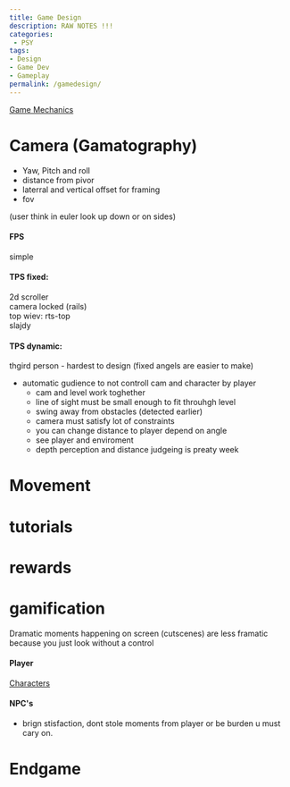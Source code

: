 ```yaml
---
title: Game Design
description: RAW NOTES !!!
categories:
 - PSY
tags:
- Design
- Game Dev
- Gameplay
permalink: /gamedesign/
---
```



[Game Mechanics](/gamemechanics/)






# Camera (Gamatography)

- Yaw, Pitch and roll
- distance from pivor
- laterral and vertical offset for framing
- fov

(user think in euler look up down or on sides)

####  FPS
simple


####  TPS fixed:
2d scroller   
camera locked  (rails)    
top wiev: rts-top   
slajdy   

####  TPS dynamic:
thgird person - hardest to design  (fixed angels are easier to make)
- automatic gudience to not controll cam and character by player
   - cam and level work toghether
   - line of sight must be small enough to fit throuhgh level
   - swing away from obstacles (detected earlier)
   - camera must satisfy lot of constraints
   - you can change distance to player depend on angle
   - see player and enviroment
   - depth perception and distance judgeing is preaty week

# Movement

# tutorials
# rewards


# gamification


Dramatic moments happening  on screen (cutscenes) are less framatic because you just look without a control


#### Player
[Characters](/characters/)  

#### NPC's
- brign stisfaction, dont stole moments from player or be burden u must cary on.


# Endgame
